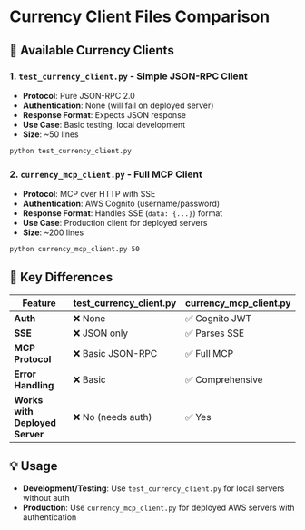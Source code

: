 # Currency Client Files Comparison

## 📁 **Available Currency Clients**

### 1. **`test_currency_client.py`** - Simple JSON-RPC Client
- **Protocol**: Pure JSON-RPC 2.0
- **Authentication**: None (will fail on deployed server)
- **Response Format**: Expects JSON response
- **Use Case**: Basic testing, local development
- **Size**: ~50 lines

```bash
python test_currency_client.py
```

### 2. **`currency_mcp_client.py`** - Full MCP Client  
- **Protocol**: MCP over HTTP with SSE
- **Authentication**: AWS Cognito (username/password)
- **Response Format**: Handles SSE (`data: {...}`) format
- **Use Case**: Production client for deployed servers
- **Size**: ~200 lines

```bash
python currency_mcp_client.py 50
```

## 🔄 **Key Differences**

| Feature | test_currency_client.py | currency_mcp_client.py |
|---------|------------------------|------------------------|
| **Auth** | ❌ None | ✅ Cognito JWT |
| **SSE** | ❌ JSON only | ✅ Parses SSE |
| **MCP Protocol** | ❌ Basic JSON-RPC | ✅ Full MCP |
| **Error Handling** | ❌ Basic | ✅ Comprehensive |
| **Works with Deployed Server** | ❌ No (needs auth) | ✅ Yes |

## 💡 **Usage**

- **Development/Testing**: Use `test_currency_client.py` for local servers without auth
- **Production**: Use `currency_mcp_client.py` for deployed AWS servers with authentication
